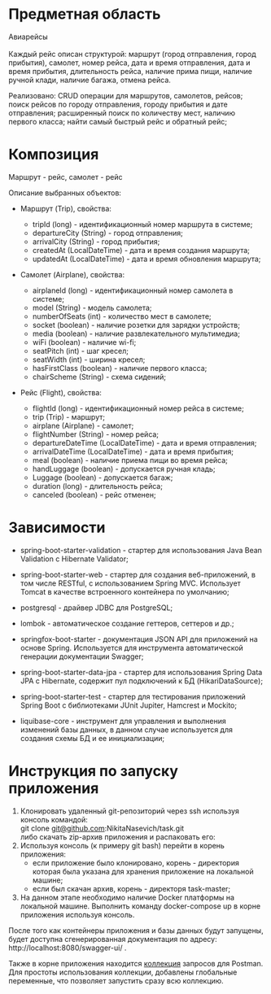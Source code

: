 # Предметная область

Авиарейсы <br>  
Каждый рейс описан структурой: маршрут (город отправления, город прибытия), самолет, номер рейса, дата и время отправления, дата и время прибытия, длительность рейса, наличие прима пищи, наличие ручной клади, наличие багажа, отмена рейса.

Реализовано:
CRUD операции для маршрутов, самолетов, рейсов;
поиск рейсов по городу отправления, городу прибытия и дате отправления;
расширенный поиск по количеству мест, наличию первого класса;
найти самый быстрый рейс и обратный рейс;
# Композиция

Маршрут - рейс, самолет - рейс

Описание выбранных объектов:<br>
- Маршрут (Trip), свойства:
   - tripId (long) - идентификационный номер маршрута в системе;<br>
   - departureCity (String) - город отправления;<br>
   - arrivalCity (String) - город прибытия;<br>
   - createdAt (LocalDateTime) - дата и время создания маршрута;<br>
   - updatedAt (LocalDateTime) - дата и время обновления маршрута;<br>

- Самолет (Airplane), свойства:
   - airplaneId (long) - идентификационный номер самолета в системе;<br>
   - model (String) - модель самолета;<br>
  - numberOfSeats (int) - количество мест в самолете;<br>
  - socket (boolean) - наличие розетки для зарядки устройств;<br>
  - media (boolean) - наличие развлекательного мультимедиа;<br>
  - wiFi (boolean) - наличие wi-fi;<br>
  - seatPitch (int) - шаг кресел;<br>
  - seatWidth (int) - ширина кресел;<br>
  - hasFirstClass (boolean) - наличие первого класса;<br>
  - chairScheme (String) - схема сидений;<br>

- Рейс (Flight), свойства:
    - flightId (long) - идентификационный номер рейса в системе;
  - trip (Trip) - маршрут;
  - airplane (Airplane) - самолет;
  - flightNumber (String) - номер рейса;
  - departureDateTime (LocalDateTime) - дата и время отправления;
  - arrivalDateTime (LocalDateTime) - дата и время прибытия;
  - meal (boolean) - наличие приема пищи во время рейса;
  - handLuggage (boolean) - допускается  ручная кладь;
  - Luggage (boolean) - допускается багаж;
  - duration (long) - длительность рейса;
  - canceled (boolean) - рейс отменен;

# Зависимости


- spring-boot-starter-validation - стартер для использования Java Bean Validation с Hibernate Validator;

- spring-boot-starter-web - стартер для создания веб-приложений, в том числе RESTful, с использованием Spring MVC. Использует Tomcat в качестве встроенного контейнера по умолчанию;

- postgresql - драйвер JDBC для PostgreSQL;

- lombok - автоматическое создание геттеров, сеттеров и др.;

- springfox-boot-starter - документация JSON API для приложений на основе Spring. Используется для инструмента автоматической генерации документации Swagger;

- spring-boot-starter-data-jpa - стартер для использования Spring Data JPA с Hibernate, содержит пул подключений к БД (HikariDataSource);

- spring-boot-starter-test - стартер для тестирования приложений Spring Boot с библиотеками JUnit Jupiter, Hamcrest и Mockito;

- liquibase-core - инструмент для управления и выполнения изменений базы данных, в данном случае используется для создания схемы БД и ее инициализации;

# Инструкция по запуску приложения

1. Клонировать удаленный git-репозиторий через ssh используя консоль командой:<br>
git clone git@github.com:NikitaNasevich/task.git  
либо скачать zip-архив приложения и распаковать его:
2. Используя консоль (к примеру git bash) перейти в корень приложения:<br>
    - если приложение было клонировано, корень - директория которая была указана для хранения приложение на локальной машине;
   - если был скачан архив, корень - директоря task-master;
3. На данном этапе необходимо наличие Docker платформы на локальной машине.
Выполнить команду docker-compose up в корне приложения используя консоль.

После того как контейнеры приложения и базы данных будут запущены, будет доступна сгенерированная документация по адресу:  http://localhost:8080/swagger-ui/ .

Также в корне приложения находится [коллекция](https://github.com/NikitaNasevich/task/blob/master/flight%20service%20collection.postman_collection.json) запросов для Postman. Для простоты использования коллекции, добавлены глобальные переменные, что позволяет запустить сразу всю коллекцию.

